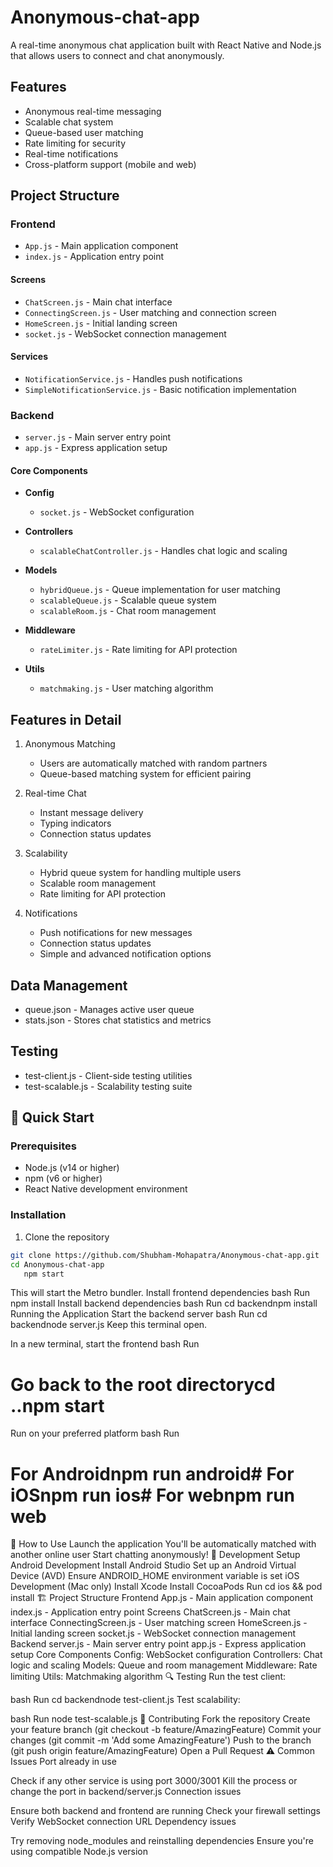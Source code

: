 # Anonymous-chat-app

A real-time anonymous chat application built with React Native and Node.js that allows users to connect and chat anonymously.

## Features

- Anonymous real-time messaging
- Scalable chat system
- Queue-based user matching
- Rate limiting for security
- Real-time notifications
- Cross-platform support (mobile and web)

## Project Structure

### Frontend
- `App.js` - Main application component
- `index.js` - Application entry point

#### Screens
- `ChatScreen.js` - Main chat interface
- `ConnectingScreen.js` - User matching and connection screen
- `HomeScreen.js` - Initial landing screen
- `socket.js` - WebSocket connection management

#### Services
- `NotificationService.js` - Handles push notifications
- `SimpleNotificationService.js` - Basic notification implementation

### Backend
- `server.js` - Main server entry point
- `app.js` - Express application setup

#### Core Components
- **Config**
  - `socket.js` - WebSocket configuration

- **Controllers**
  - `scalableChatController.js` - Handles chat logic and scaling

- **Models**
  - `hybridQueue.js` - Queue implementation for user matching
  - `scalableQueue.js` - Scalable queue system
  - `scalableRoom.js` - Chat room management

- **Middleware**
  - `rateLimiter.js` - Rate limiting for API protection

- **Utils**
  - `matchmaking.js` - User matching algorithm
 
## Features in Detail
1. Anonymous Matching
   
   - Users are automatically matched with random partners
   - Queue-based matching system for efficient pairing
2. Real-time Chat
   
   - Instant message delivery
   - Typing indicators
   - Connection status updates
3. Scalability
   
   - Hybrid queue system for handling multiple users
   - Scalable room management
   - Rate limiting for API protection
4. Notifications
   
   - Push notifications for new messages
   - Connection status updates
   - Simple and advanced notification options
## Data Management
- queue.json - Manages active user queue
- stats.json - Stores chat statistics and metrics
## Testing
- test-client.js - Client-side testing utilities
- test-scalable.js - Scalability testing suite

## 🚀 Quick Start

### Prerequisites

- Node.js (v14 or higher)
- npm (v6 or higher)
- React Native development environment

### Installation

1. Clone the repository
```bash
git clone https://github.com/Shubham-Mohapatra/Anonymous-chat-app.git
cd Anonymous-chat-app
   npm start
   ```
   This will start the Metro bundler.
Install frontend dependencies
bash
Run
npm install
Install backend dependencies
bash
Run
cd backendnpm install
Running the Application
Start the backend server
bash
Run
cd backendnode server.js
Keep this terminal open.

In a new terminal, start the frontend
bash
Run
# Go back to the root directorycd ..npm start
Run on your preferred platform
bash
Run
# For Androidnpm run android# For iOSnpm run ios# For webnpm run web
📱 How to Use
Launch the application
You'll be automatically matched with another online user
Start chatting anonymously!
🔧 Development Setup
Android Development
Install Android Studio
Set up an Android Virtual Device (AVD)
Ensure ANDROID_HOME environment variable is set
iOS Development (Mac only)
Install Xcode
Install CocoaPods
Run cd ios && pod install
🏗️ Project Structure
Frontend
App.js - Main application component
index.js - Application entry point
Screens
ChatScreen.js - Main chat interface
ConnectingScreen.js - User matching screen
HomeScreen.js - Initial landing screen
socket.js - WebSocket connection management
Backend
server.js - Main server entry point
app.js - Express application setup
Core Components
Config: WebSocket configuration
Controllers: Chat logic and scaling
Models: Queue and room management
Middleware: Rate limiting
Utils: Matchmaking algorithm
🔍 Testing
Run the test client:

bash
Run
cd backendnode test-client.js
Test scalability:

bash
Run
node test-scalable.js
🤝 Contributing
Fork the repository
Create your feature branch (git checkout -b feature/AmazingFeature)
Commit your changes (git commit -m 'Add some AmazingFeature')
Push to the branch (git push origin feature/AmazingFeature)
Open a Pull Request
⚠️ Common Issues
Port already in use

Check if any other service is using port 3000/3001
Kill the process or change the port in backend/server.js
Connection issues

Ensure both backend and frontend are running
Check your firewall settings
Verify WebSocket connection URL
Dependency issues

Try removing node_modules and reinstalling dependencies
Ensure you're using compatible Node.js version
